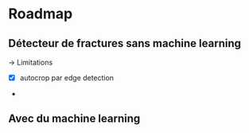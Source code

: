 # Roadmap
## Détecteur de fractures sans machine learning

-> Limitations
- [x] autocrop par edge detection
- 

## Avec du machine learning
